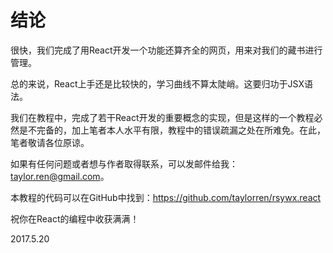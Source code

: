# 结论

很快，我们完成了用React开发一个功能还算齐全的网页，用来对我们的藏书进行管理。

总的来说，React上手还是比较快的，学习曲线不算太陡峭。这要归功于JSX语法。

我们在教程中，完成了若干React开发的重要概念的实现，但是这样的一个教程必然是不完备的，加上笔者本人水平有限，教程中的错误疏漏之处在所难免。在此，笔者敬请各位原谅。

如果有任何问题或者想与作者取得联系，可以发邮件给我：[taylor.ren@gmail.com](mailto:taylor.ren@gmail.com)。

本教程的代码可以在GitHub中找到：https://github.com/taylorren/rsywx.react

祝你在React的编程中收获满满！

2017.5.20